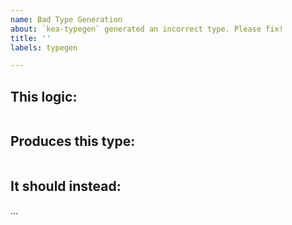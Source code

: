 ```yaml
---
name: Bad Type Generation
about: `kea-typegen` generated an incorrect type. Please fix!
title: ''
labels: typegen

---
```


## This logic:

```typescript

```

## Produces this type: 

```typescript

```

## It should instead: 

...
